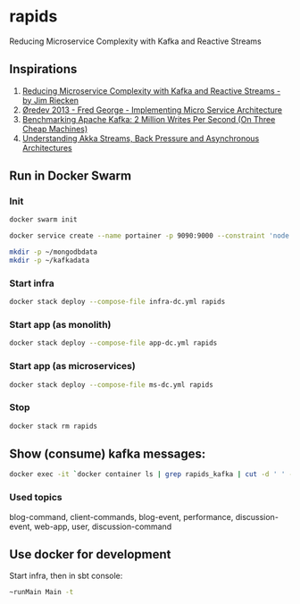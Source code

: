 # rapids
 Reducing Microservice Complexity with Kafka and Reactive Streams

## Inspirations

1. [Reducing Microservice Complexity with Kafka and Reactive Streams - by Jim Riecken](https://www.youtube.com/watch?v=k_Y5ieFHGbs)
2. [Øredev 2013 - Fred George - Implementing Micro Service Architecture](https://vimeo.com/79866979)
3. [Benchmarking Apache Kafka: 2 Million Writes Per Second (On Three Cheap Machines)](https://engineering.linkedin.com/kafka/benchmarking-apache-kafka-2-million-writes-second-three-cheap-machines)
4. [Understanding Akka Streams, Back Pressure and Asynchronous Architectures](https://www.lightbend.com/blog/understanding-akka-streams-back-pressure-and-asynchronous-architectures)

## Run in Docker Swarm

### Init
```bash
docker swarm init

docker service create --name portainer -p 9090:9000 --constraint 'node.role == manager' --mount type=bind,src=/var/run/docker.sock,dst=/var/run/docker.sock portainer/portainer -H unix:///var/run/docker.sock

mkdir -p ~/mongodbdata
mkdir -p ~/kafkadata
```

### Start infra
```bash
docker stack deploy --compose-file infra-dc.yml rapids
```

### Start app (as monolith)
```bash
docker stack deploy --compose-file app-dc.yml rapids
```

### Start app (as microservices)
```bash
docker stack deploy --compose-file ms-dc.yml rapids
```

### Stop
```bash
docker stack rm rapids
```

## Show (consume) kafka messages:
```bash
docker exec -it `docker container ls | grep rapids_kafka | cut -d ' ' -f1` kafka-console-consumer.sh --bootstrap-server localhost:9092 --topic blog-event --from-beginning --property print.key=true
```

### Used topics

blog-command, client-commands, blog-event, performance, discussion-event, web-app, user, discussion-command

## Use docker for development

Start infra, then in sbt console:
```bash
~runMain Main -t
```
